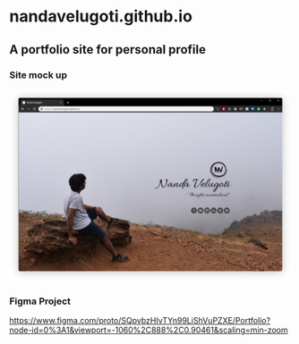 # nandavelugoti.github.io

## A portfolio site for personal profile

### Site mock up

[![nandavelugoti.github.io](screenshots/site.svg "A portfolio site for Nanda Velugoti")](https://nandavelugoti.github.io)

### Figma Project

https://www.figma.com/proto/SQpvbzHIvTYn99LiShVuPZXE/Portfolio?node-id=0%3A1&viewport=-1060%2C888%2C0.90461&scaling=min-zoom
